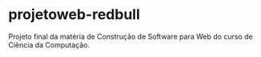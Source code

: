 # projetoweb-redbull
Projeto final da matéria de Construção de Software para Web do curso de Ciência da Computação.
